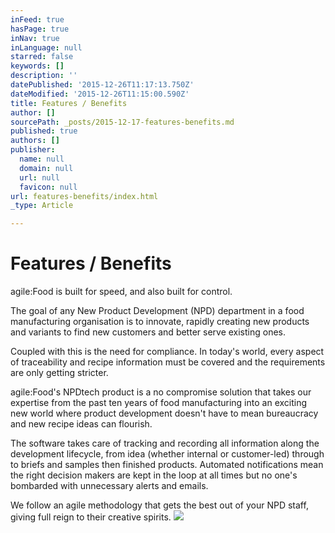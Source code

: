 ```yaml
---
inFeed: true
hasPage: true
inNav: true
inLanguage: null
starred: false
keywords: []
description: ''
datePublished: '2015-12-26T11:17:13.750Z'
dateModified: '2015-12-26T11:15:00.590Z'
title: Features / Benefits
author: []
sourcePath: _posts/2015-12-17-features-benefits.md
published: true
authors: []
publisher:
  name: null
  domain: null
  url: null
  favicon: null
url: features-benefits/index.html
_type: Article

---
```

# Features / Benefits

agile:Food is built for speed, and also built for control.

The goal of any New Product Development (NPD) department in a food manufacturing organisation is to innovate, rapidly creating new products and variants to find new customers and better serve existing ones.

Coupled with this is the need for compliance. In today's world, every aspect of traceability and recipe information must be covered and the requirements are only getting stricter.

agile:Food's NPDtech product is a no compromise solution that takes our expertise from the past ten years of food manufacturing into an exciting new world where product development doesn't have to mean bureaucracy and new recipe ideas can flourish.

The software takes care of tracking and recording all information along the development lifecycle, from idea (whether internal or customer-led) through to briefs and samples then finished products. Automated notifications mean the right decision makers are kept in the loop at all times but no one's bombarded with unnecessary alerts and emails.

We follow an agile methodology that gets the best out of your NPD staff, giving full reign to their creative spirits.
![](https://the-grid-user-content.s3-us-west-2.amazonaws.com/2b7e898d-8e03-4034-be4a-2ae68362a042.jpg)